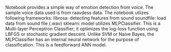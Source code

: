 Notebook provides a simple way of emotion detection from voice.
The sample voice data used is from raavdess data.
The notebook utlizes following frameworks:
librosa: detecting features from sound
soundfile: load data from sound file (.wav)
sklearn: 
    model utilizes MLPClassifier.
    This is a Multi-layer Perceptron Classifier; it optimizes the log-loss function using LBFGS or stochastic gradient descent. Unlike SVM or Naive Bayes, the MLPClassifier has an internal neural network for the purpose of classification. This is a feedforward ANN model.
